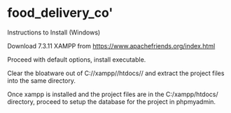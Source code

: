 # food_delivery_co'

Instructions to Install (Windows)

Download 7.3.11 XAMPP from https://www.apachefriends.org/index.html

Proceed with default options, install executable. 

Clear the bloatware out of C://xampp//htdocs// and extract the project files into the same directory.

Once xampp is installed and the project files are in the C:/xampp/htdocs/ directory, proceed to setup
the database for the project in phpmyadmin.



